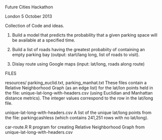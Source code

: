 Future Cities Hackathon

London  5 October 2013

Collection of Code and ideas.


1) Build a model that predicts the probability that a given parking space will be available at a specified time.

2) Build a list of roads having the greatest probabiity of containing an empty parking bay (output: start/lang long, list of roads to visit).

3) Dislay route using Google maps (input: lat/long, roads along route)

FILES

resources/
parking_euclid.txt, parking_manhat.txt 
These files contain a Relative Neighborhood Graph (as an edge list) for the lat/lon points held in the file: unique-lat-long-with-headers.csv (using Euclidian and Manhattan distance metrics).  The integer values correspond to the row in the lat/long file.

unique-lat-long-with-headers.csv
A list of the unique lat/long points from the file: parkingcashless (which contains 241,251 rows with no lat/long).

car-route.R
R program for creating Relative Neighborhood Graph from unique-lat-long-with-headers.csv
